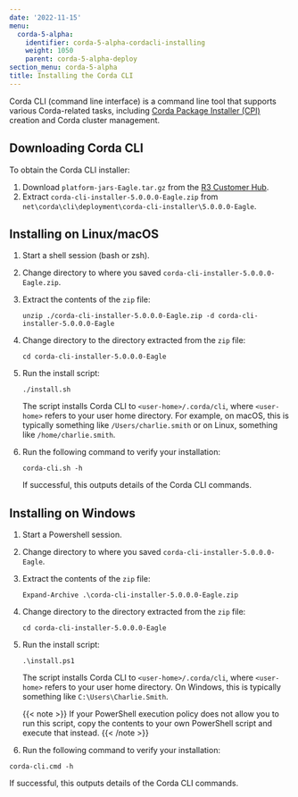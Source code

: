 ```yaml
---
date: '2022-11-15'
menu:
  corda-5-alpha:
    identifier: corda-5-alpha-cordacli-installing
    weight: 1050
    parent: corda-5-alpha-deploy
section_menu: corda-5-alpha
title: Installing the Corda CLI
---
```

Corda CLI (command line interface) is a command line tool that supports various Corda-related tasks, including [Corda Package Installer (CPI)](../introduction/key-concepts.html#corda-package-installer-cpi) creation and Corda cluster management.

## Downloading Corda CLI

To obtain the Corda CLI installer:
1. Download `platform-jars-Eagle.tar.gz` from the [R3 Customer Hub](https://r3.force.com/).
2. Extract `corda-cli-installer-5.0.0.0-Eagle.zip` from `net\corda\cli\deployment\corda-cli-installer\5.0.0.0-Eagle`.

## Installing on Linux/macOS

1. Start a shell session (bash or zsh).
2. Change directory to where you saved `corda-cli-installer-5.0.0.0-Eagle.zip`.
3. Extract the contents of the `zip` file:
   ```shell
   unzip ./corda-cli-installer-5.0.0.0-Eagle.zip -d corda-cli-installer-5.0.0.0-Eagle
   ```
4. Change directory to the directory extracted from the `zip` file:
   ```shell
   cd corda-cli-installer-5.0.0.0-Eagle
   ```
5. Run the install script:
   ```shell
   ./install.sh
   ```
   The script installs Corda CLI to `<user-home>/.corda/cli`, where `<user-home>` refers to your user home directory. For example, on macOS, this is typically something like `/Users/charlie.smith` or on Linux, something like `/home/charlie.smith`.

6. Run the following command to verify your installation:
   ```shell
   corda-cli.sh -h
   ```
   If successful, this outputs details of the Corda CLI commands.

## Installing on Windows

1. Start a Powershell session.
2. Change directory to where you saved `corda-cli-installer-5.0.0.0-Eagle`.
3. Extract the contents of the `zip` file:
   ```shell
   Expand-Archive .\corda-cli-installer-5.0.0.0-Eagle.zip
   ```
4. Change directory to the directory extracted from the `zip` file:
   ```shell
   cd corda-cli-installer-5.0.0.0-Eagle
   ```
5. Run the install script:
   ```shell
   .\install.ps1
   ```
   The script installs Corda CLI to `<user-home>/.corda/cli`, where `<user-home>` refers to your user home directory. On Windows, this is typically something like `C:\Users\Charlie.Smith`.

   {{< note >}}
   If your PowerShell execution policy does not allow you to run this script, copy the contents to your own PowerShell script and execute that instead.
   {{< /note >}}

6. Run the following command to verify your installation:
  ```shell
  corda-cli.cmd -h
  ```
  If successful, this outputs details of the Corda CLI commands.   
